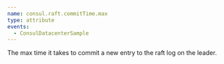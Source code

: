 ```yaml
---
name: consul.raft.commitTime.max
type: attribute
events:
  - ConsulDatacenterSample
---
```


The max time it takes to commit a new entry to the raft log on the leader.